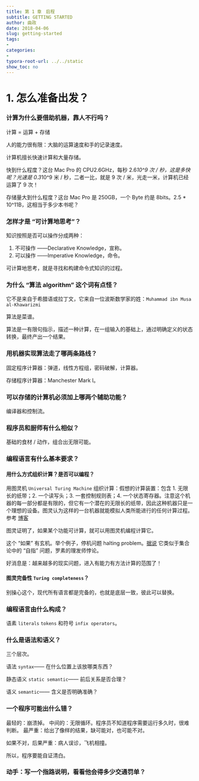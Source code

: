 ```yaml
---
title: 第 1 章　启程
subtitle: GETTING STARTED
author: 曲政
date: 2018-04-06
slug: getting-started
tags:
- 
categories:
- 
typora-root-url: ../../static
show_toc: no
---
```


# 1. 怎么准备出发？

### 计算为什么要借助机器，靠人不行吗？

计算 = 运算 + 存储

人的能力很有限：大脑的运算速度和手的记录速度。

计算机擅长快速计算和大量存储。

快到什么程度？这台 Mac Pro 的 CPU2.6GHz，每秒 2.6*10^9 次 / 秒，这是多快呢？光速是 0.3*10^9 米 / 秒，二者一比，就是 9 次 / 米，光走一米，计算机已经运算了 9 次！

存储量大到什么程度？这台 Mac Pro 是 250GB，一个 Byte 约是 8bits。2.5 * 10^11B，这相当于多少本书呢？

### 怎样才是 “可计算地思考”？

知识按照是否可以操作分成两种：

1. 不可操作 ——Declarative Knowledge，宣称。
2. 可以操作 ——Imperative Knowledge，命令。

可计算地思考，就是寻找和构建命令式知识的过程。

### 为什么 “算法 algorithm” 这个词有点怪？

它不是来自于希腊语或拉丁文，它来自一位波斯数学家的姓：`Muhammad ibn Musa al-Khawarizmi`

算法是菜谱。

算法是一有限句指示，描述一种计算，在一组输入的基础上，通过明确定义的状态转换，最终产出一个结果。

### 用机器实现算法走了哪两条路线？

固定程序计算器：弹道，线性方程组，密码破解，计算器。

存储程序计算器：Manchester Mark I。

### 可以存储的计算机必须加上哪两个辅助功能？

编译器和控制流。

### 程序员和厨师有什么相似？

基础的食材 / 动作，组合出无限可能。

### 编程语言有什么基本要求？

#### 用什么方式组织计算？是否可以编程？

用图灵机 `Universal Turing Machine` 组织计算：假想的计算装置：包含 1. 无限长的纸带；2. 一个读写头；3. 一套控制规则表；4. 一个状态寄存器。注意这个机器的每一部分都是有限的，但它有一个潜在的无限长的纸带，因此这种机器只是一个理想的设备。图灵认为这样的一台机器就能模拟人类所能进行的任何计算过程。参考 [博客](https://blog.csdn.net/godblessmyfamily/article/details/11635677)

图灵证明了，如果某个功能可计算，就可以用图灵机编程计算它。

这个 “如果” 有玄机。举个例子，停机问题 halting problem。[据说](https://www.zhihu.com/question/20081359) 它类似于集合论中的 “自指” 问题，罗素的理发师悖论。

好消息是：越来越多的现实问题，进入有能力有方法计算的范围了！

#### 图灵完备性 `Turing completeness`？

别操心这个，现代所有语言都是完备的，也就是底层一致，彼此可以替换。

### 编程语言由什么构成？

语素 `literals` `tokens` 和符号 `infix operators`。

### 什么是语法和语义？

三个层次。

语法 `syntax`—— 在什么位置上该放哪类东西？

静态语义 `static semantic`—— 前后关系是否合理？

语义 `semantic`—— 含义是否明确准确？

### 一个程序可能出什么错？

最轻的：崩溃掉。
中间的：无限循环。程序员不知道程序需要运行多久时，很难判断。
最严重：给出了像样的结果，缺可能对，也可能不对。

如果不对，后果严重：病人误诊，飞机相撞。

所以，程序要能自证清白。

### 动手：写一个指路说明，看看他会得多少交通罚单？

